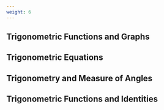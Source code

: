 ```yaml
---
weight: 6
---
```


## Trigonometric Functions and Graphs

## Trigonometric Equations

## Trigonometry and Measure of Angles

## Trigonometric Functions and Identities